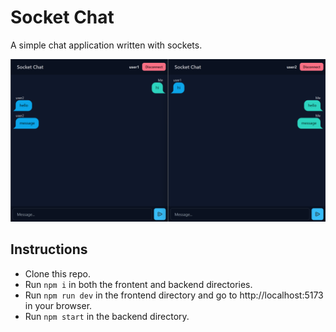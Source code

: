# Socket Chat

A simple chat application written with sockets.

![image](./preview/example.png)

## Instructions

* Clone this repo.
* Run `npm i` in both the frontent and backend directories.
* Run `npm run dev` in the frontend directory and go to http://localhost:5173 in your browser.
* Run `npm start` in the backend directory.
